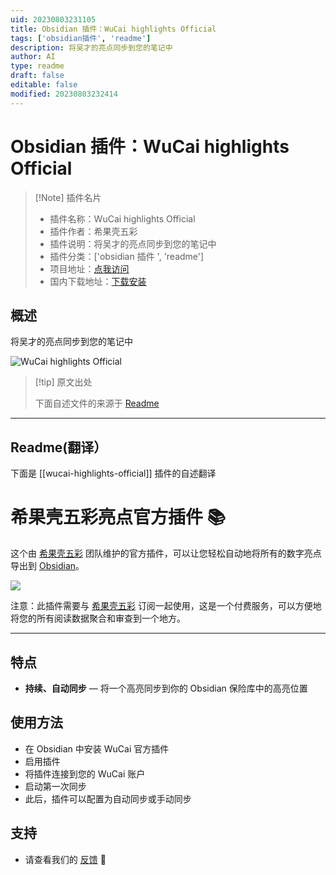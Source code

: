 ```yaml
---
uid: 20230803231105
title: Obsidian 插件：WuCai highlights Official
tags: ['obsidian插件', 'readme']
description: 将吴才的亮点同步到您的笔记中
author: AI
type: readme
draft: false
editable: false
modified: 20230803232414
---
```


# Obsidian 插件：WuCai highlights Official

> [!Note] 插件名片
> - 插件名称：WuCai highlights Official
> - 插件作者：希果壳五彩
> - 插件说明：将吴才的亮点同步到您的笔记中
> - 插件分类：['obsidian 插件 ', 'readme']
> - 项目地址：[点我访问](https://github.com/makediff/obsidian-wucai)
> - 国内下载地址：[下载安装](https://pkmer.cn/products/plugin/pluginMarket/?wucai-highlights-official)

## 概述

将吴才的亮点同步到您的笔记中

![WuCai highlights Official](https://cdn.pkmer.cn/covers/wucai-highlights-official.png!pkmer)

> [!tip] 原文出处
>
>下面自述文件的来源于 [Readme](https://ghproxy.net/https://raw.githubusercontent.com/makediff/obsidian-wucai/master/README.md)
>

---

## Readme(翻译）

下面是 [[wucai-highlights-official]] 插件的自述翻译

# 希果壳五彩亮点官方插件 📚

这个由 [希果壳五彩](https://www.dotalk.cn) 团队维护的官方插件，可以让您轻松自动地将所有的数字亮点导出到 [Obsidian](https://obsidian.md)。

![](https://wucaiimg.dotalk.cn/plugins/wucai-highlights.png)

注意：此插件需要与 [希果壳五彩](https://www.dotalk.cn) 订阅一起使用，这是一个付费服务，可以方便地将您的所有阅读数据聚合和审查到一个地方。

---

## 特点

* **持续、自动同步** — 将一个高亮同步到你的 Obsidian 保险库中的高亮位置

## 使用方法

* 在 Obsidian 中安装 WuCai 官方插件
* 启用插件
* 将插件连接到您的 WuCai 账户
* 启动第一次同步
* 此后，插件可以配置为自动同步或手动同步

## 支持

* 请查看我们的 [反馈](https://feedback.dotalk.cn/note/AAbe7f4782.html) 🙂
